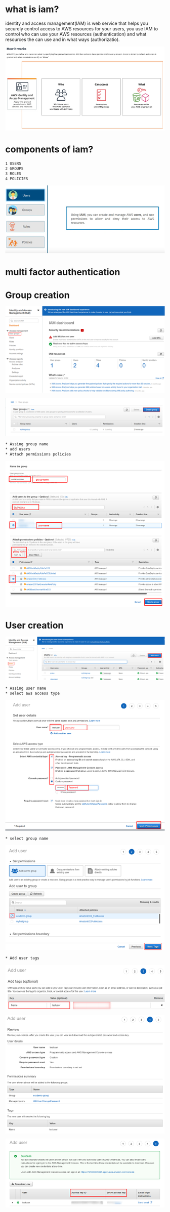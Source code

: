 # what is iam?

identity and access management(IAM) is web service that helps you securely control access to AWS resources for your users, you use IAM to control who can use
your AWS resources (authentication) and what resources the can use and in what ways (authorizatio).

![](IAM.png)

# components of iam?

```
1 USERS
2 GROUPS
3 ROLES
4 POLICIES
```

![](IAM03.png)

# multi factor authentication

# Group creation

![](create-group.png)

![](creat-group01.png)

```
* Assing group name
* add users
* Attach permissions policies

```

![](create-group02.png)

# User creation

![](user01.png)

```
* Assing user name
* select aws access type
```

![](user-add.png)

```
* select group name

```

![](user-add-group.png)

```
* Add user tags
```

![](user-tag.png)

![](user-add-review.png)

![](user-complete.png)
